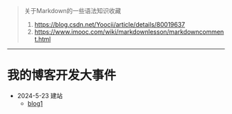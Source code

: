 > 关于Markdown的一些语法知识收藏
> 1. https://blog.csdn.net/Yoocii/article/details/80019637
> 2. https://www.imooc.com/wiki/markdownlesson/markdowncomment.html
---
# 我的博客开发大事件
* 2024-5-23 建站
  - [blog1](./blog1.md)
    <!-- 对上面语法的解释，[]里面是显示的文本内容，()里面是引用的文本地址 -->
